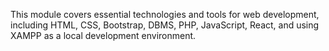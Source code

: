 This module covers essential technologies and tools for web development, including HTML, CSS, Bootstrap, DBMS, PHP, JavaScript, React, and using XAMPP as a local development environment.
